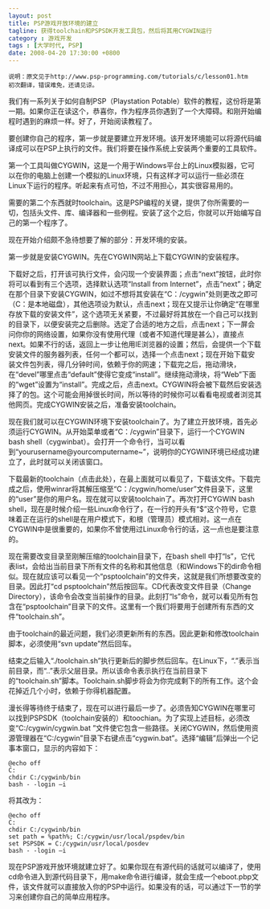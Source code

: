 ```yaml
---
layout: post
title: PSP游戏开放环境的建立
tagline: 获得toolchain和PSPSDK开发工具包，然后将其用CYGWIN运行
category : 游戏开发
tags : [大学时代, PSP]
date: 2008-04-20 17:30:00 +0800
---
```


 
	说明：原文见于http://www.psp-programming.com/tutorials/c/lesson01.htm  
	初次翻译，错误难免，还请见谅。
 
我们有一系列关于如何自制PSP（Playstation Potable）软件的教程，这份将是第一期。如果你正在读这个，恭喜你，作为程序员你遇到了一个大障碍。和刚开始编程时遇到的麻烦一样。好了，开始阅读教程了。

要创建你自己的程序，第一步就是要建立开发环境。该开发环境能可以将源代码编译成可以在PSP上执行的文件。我们将要在操作系统上安装两个重要的工具软件。
 
第一个工具叫做CYGWIN，这是一个用于Windows平台上的Linux模拟器，它可以在你的电脑上创建一个模拟的Linux环境，只有这样才可以运行一些必须在Linux下运行的程序。听起来有点可怕，不过不用担心，其实很容易用的。
 
需要的第二个东西就时toolchain。这是PSP编程的关键，提供了你所需要的一切，包括头文件、库、编译器和一些例程。安装了这个之后，你就可以开始编写自己的第一个程序了。
 
现在开始介绍颇不急待想要了解的部分：开发环境的安装。
      
第一步就是安装CYGWIN。先在CYGWIN网站上下载CYGWIN的安装程序。

下载好之后，打开该可执行文件，会闪现一个安装界面；点击“next”按钮，此时你将可以看到有三个选项，选择默认选项“Install from Internet”，点击“next”；确定在那个目录下安装CYGWIN，如过不想将其安装在“C：/cygwin”处则更改之即可（C：是本地磁盘），其他选项设为默认，点击next；现在又提示让你确定“在哪里存放下载的安装文件”，这个选项无关紧要，不过最好将其放在一个自己可以找到的目录下，以便安装完之后删除。选定了合适的地方之后，点击next；下一屏会问你你的网络设置，如果你没有使用代理（或者不知道代理是甚么），直接点next。如果不行的话，返回上一步让他用IE浏览器的设置；然后，会提供一个下载安装文件的服务器列表，任何一个都可以，选择一个点击next；现在开始下载安装文件包列表，得几分钟时间，依赖于你的网速；下载完之后，拖动滑块，在“devel”哪里点击“default”使得它变成“install”。继续拖动滑块，将“Web”下面的“wget”设置为“install”。完成之后，点击next。CYGWIN将会被下载然后安装选择了的包。这个可能会用掉很长时间，所以等待的时候你可以看看电视或者浏览其他网页。完成CYGWIN安装之后，准备安装toolchain。
 
现在我们就可以在CYGWIN环境下安装toolchain了。为了建立开放环境，首先必须运行CYGWIN。从开始菜单或者“C：/cygwin”目录下，运行一个CYGWIN bash shell（cygwinbat）。会打开一个命令行，当可以看到“yourusername@yourcomputername~”，说明你的CYGWIN环境已经成功建立了，此时就可以关闭该窗口。

下载最新的toolchain（点击此处），在最上面就可以看见了，下载该文件。下载完成之后，使用winrar将其解压缩至“C：/cygwin/home/user”文件目录下，这里的“user”是你的用户名。现在就可以安装toolchain了。再次打开CYGWIN bash shell，现在是时候介绍一些Linux命令行了，在一行的开头有“$”这个符号，它意味着正在运行的shell是在用户模式下，和根（管理员）模式相对。这一点在CYGWIN中是很重要的，如果你不曾使用过Linux命令行的话，这一点也是要注意的。
 
现在需要改变目录至刚解压缩的toolchain目录下，在bash shell 中打“ls”，它代表list，会给出当前目录下所有文件的名称和其他信息（和Windows下的dir命令相似。现在就应该可以看见一个“psptoolchain”的文件夹，这就是我们所想要改变的目录。因此打“cd psptoolchain”然后按回车。CD代表改变文件目录（Change Directory），该命令会改变当前操作的目录。此刻打“ls”命令，就可以看见所有包含在“psptoolchain”目录下的文件。这里有一个我们将要用于创建所有东西的文件“toolchain.sh”。

由于toolchain的最近问题，我们必须更新所有的东西。因此更新和修改toolchain脚本，必须使用“svn update”然后回车。

结束之后输入“./toolchain.sh”执行更新后的脚步然后回车。在Linux下，“.”表示当前目录，而“..”表示父层目录。所以该命令表示执行在当前目录下的“toolchain.sh”脚本。Toolchain.sh脚步将会为你完成剩下的所有工作。这个会花掉近几个小时，依赖于你得机器配置。
 
漫长得等待终于结束了，现在可以进行最后一步了。必须告知CYGWIN在哪里可以找到PSPSDK（toolchain安装的）和toochian。为了实现上述目标，必须改变“C:/cygwin/cygwin.bat ”文件使它包含一些路径。关闭CYGWIN，然后使用资源管理器在“C:/cygwin”目录下右键点击“cygwin.bat”。选择“编辑”后弹出一个记事本窗口，显示的内容如下：

```
@echo off
C:
chdir C:/cygwinb/bin
bash - -login –i
```

将其改为：

```
@echo off
C:
chdir C:/cygwinb/bin
set path = %path%; C:/cygwin/usr/local/pspdev/bin
set PSPSDK = C:/cygwin/usr/local/posdev
bash - -login –i
```

现在PSP游戏开放环境就建立好了。如果你现在有源代码的话就可以编译了，使用cd命令进入到源代码目录下，用make命令进行编译，就会生成一个eboot.pbp文件，该文件就可以直接放入你的PSP中运行。如果没有的话，可以通过下一节的学习来创建你自己的简单应用程序。

